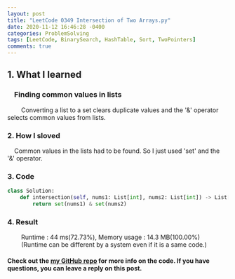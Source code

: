 ```yaml
---
layout: post
title: "LeetCode 0349 Intersection of Two Arrays.py"
date: 2020-11-12 16:46:28 -0400
categories: ProblemSolving
tags: [LeetCode, BinarySearch, HashTable, Sort, TwoPointers]
comments: true
---
```


## 1. What I learned
### &nbsp;&nbsp;&nbsp;&nbsp;Finding common values in lists
&nbsp;&nbsp;&nbsp;&nbsp;&nbsp;&nbsp;&nbsp;&nbsp;Converting a list to a set clears duplicate values and the '&' operator selects common values from lists.

### 2. How I sloved
&nbsp;&nbsp;&nbsp;&nbsp;Common values in the lists had to be found. So I just used 'set' and the '&' operator.

### 3. Code
```python
class Solution:
    def intersection(self, nums1: List[int], nums2: List[int]) -> List[int]:
        return set(nums1) & set(nums2)
```

### 4. Result
&nbsp;&nbsp;&nbsp;&nbsp;&nbsp;&nbsp;&nbsp;&nbsp;Runtime : 44 ms(72.73%), Memory usage : 14.3 MB(100.00%)  
&nbsp;&nbsp;&nbsp;&nbsp;&nbsp;&nbsp;&nbsp;&nbsp;(Runtime can be different by a system even if it is a same code.)

#### Check out the [my GitHub repo][hyuk-gh] for more info on the code. If you have questions, you can leave a reply on this post.
[hyuk-gh]:   https://github.com/dlgur1994/StudyAlgorithms
